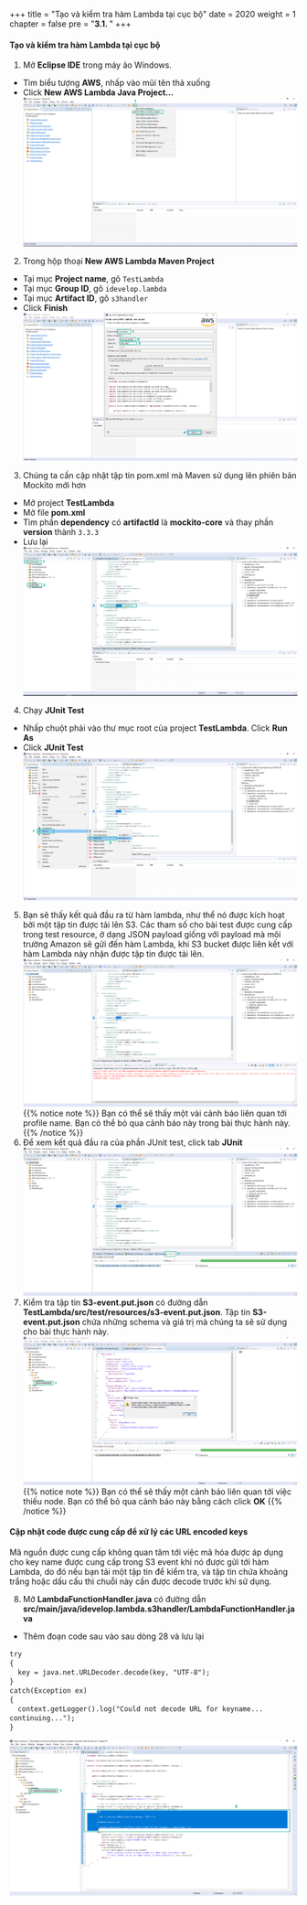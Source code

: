 +++
title = "Tạo và kiểm tra hàm Lambda tại cục bộ"
date = 2020
weight = 1
chapter = false
pre = "<b>3.1. </b>"
+++
#### Tạo và kiểm tra hàm Lambda tại cục bộ
1. Mở **Eclipse IDE** trong máy ảo Windows.
* Tìm biểu tượng **AWS**, nhấp vào mũi tên thả xuống
* Click **New AWS Lambda Java Project…**
![Create and test Lambda function locally](/images/3-create-serverless-microservices/3.1-create-lambda-function/create-lambda-function-001.png?featherlight=false&width=90pc)
2. Trong hộp thoại **New AWS Lambda Maven Project**
* Tại mục **Project name**, gõ ```TestLambda```
* Tại mục **Group ID**, gõ ```idevelop.lambda```
* Tại mục **Artifact ID**, gõ ```s3handler```
* Click **Finish**
![Create and test Lambda function locally](/images/3-create-serverless-microservices/3.1-create-lambda-function/create-lambda-function-002.png?featherlight=false&width=90pc)
3. Chúng ta cần cập nhật tập tin pom.xml mà Maven sử dụng lên phiên bản Mockito mới hơn
* Mở project **TestLambda**
* Mở file **pom.xml**
* Tìm phần **dependency** có **artifactId** là **mockito-core** và thay phần **version** thành ```3.3.3```
* Lưu lại
![Create and test Lambda function locally](/images/3-create-serverless-microservices/3.1-create-lambda-function/create-lambda-function-003.png?featherlight=false&width=90pc)
4. Chạy **JUnit Test**
* Nhấp chuột phải vào thư mục root của project **TestLambda**. Click **Run As**
* Click **JUnit Test**
![Create and test Lambda function locally](/images/3-create-serverless-microservices/3.1-create-lambda-function/create-lambda-function-004.png?featherlight=false&width=90pc)
5. Bạn sẽ thấy kết quả đầu ra từ hàm lambda, như thể nó được kích hoạt bởi một tập tin được tải lên S3. Các tham số cho bài test được cung cấp trong test resource, ở dạng JSON payload giống với payload mà môi trường Amazon sẽ gửi đến hàm Lambda, khi S3 bucket được liên kết với hàm Lambda này nhận được tập tin được tải lên. 
![Create and test Lambda function locally](/images/3-create-serverless-microservices/3.1-create-lambda-function/create-lambda-function-005.png?featherlight=false&width=90pc)
{{% notice note %}} 
Bạn có thể sẽ thấy một vài cảnh báo liên quan tới profile name. Bạn có thể bỏ qua cảnh báo này trong bài thực hành này.
{{% /notice %}}
6. Để xem kết quả đầu ra của phần JUnit test, click tab **JUnit**
![Create and test Lambda function locally](/images/3-create-serverless-microservices/3.1-create-lambda-function/create-lambda-function-006.png?featherlight=false&width=90pc)
7. Kiểm tra tập tin **S3-event.put.json** có đường dẫn **TestLambda/src/test/resources/s3-event.put.json**. Tập tin **S3-event.put.json** chứa những schema và giá trị mà chúng ta sẽ sử dụng cho bài thực hành này.
![Create and test Lambda function locally](/images/3-create-serverless-microservices/3.1-create-lambda-function/create-lambda-function-007.png?featherlight=false&width=90pc)
{{% notice note %}} 
Bạn có thể sẽ thấy một cảnh báo liên quan tới việc thiếu node. Bạn có thể bỏ qua cảnh báo này bằng cách click **OK**
{{% /notice %}}

#### Cập nhật code được cung cấp để xử lý các URL encoded keys
Mã nguồn được cung cấp không quan tâm tới việc mã hóa được áp dụng cho key name được cung cấp trong S3 event khi nó được gửi tới hàm Lambda, do đó nếu bạn tải một tập tin để kiểm tra, và tập tin chứa khoảng trắng hoặc dấu cấu thì chuỗi này cần được decode trước khi sử dụng.

8. Mở **LambdaFunctionHandler.java** có đường dẫn **src/main/java/idevelop.lambda.s3handler/LambdaFunctionHandler.java**
* Thêm đoạn code sau vào sau dòng 28 và lưu lại
```
try
{
  key = java.net.URLDecoder.decode(key, "UTF-8");
}
catch(Exception ex)
{
  context.getLogger().log("Could not decode URL for keyname... continuing...");
}
```
![Create and test Lambda function locally](/images/3-create-serverless-microservices/3.1-create-lambda-function/create-lambda-function-008.png?featherlight=false&width=90pc)